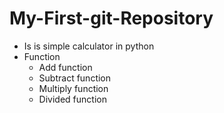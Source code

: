 # My-First-git-Repository
 - Is is simple calculator in python
  - Function
    - Add function 
    - Subtract function
    - Multiply function
    - Divided function
